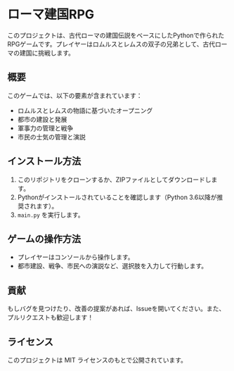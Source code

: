 # ローマ建国RPG

このプロジェクトは、古代ローマの建国伝説をベースにしたPythonで作られたRPGゲームです。プレイヤーはロムルスとレムスの双子の兄弟として、古代ローマの建国に挑戦します。

## 概要

このゲームでは、以下の要素が含まれています：

- ロムルスとレムスの物語に基づいたオープニング
- 都市の建設と発展
- 軍事力の管理と戦争
- 市民の士気の管理と演説

## インストール方法

1. このリポジトリをクローンするか、ZIPファイルとしてダウンロードします。
2. Pythonがインストールされていることを確認します（Python 3.6以降が推奨されます）。
3. `main.py` を実行します。

## ゲームの操作方法

- プレイヤーはコンソールから操作します。
- 都市建設、戦争、市民への演説など、選択肢を入力して行動します。

## 貢献

もしバグを見つけたり、改善の提案があれば、Issueを開いてください。また、プルリクエストも歓迎します！

## ライセンス

このプロジェクトは MIT ライセンスのもとで公開されています。

